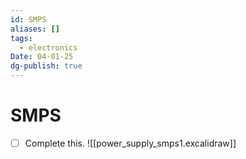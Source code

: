 ```yaml
---
id: SMPS
aliases: []
tags:
  - electronics
Date: 04-01-25
dg-publish: true
---
```

# SMPS
- [ ] Complete this.
![[power_supply_smps1.excalidraw]]

